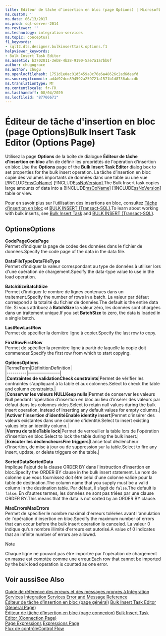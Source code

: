 ```yaml
---
title: Éditeur de tâche d’insertion en bloc (page Options) | Microsoft Docs
ms.custom: ''
ms.date: 06/13/2017
ms.prod: sql-server-2014
ms.reviewer: ''
ms.technology: integration-services
ms.topic: conceptual
f1_keywords:
- sql12.dts.designer.bulkinserttask.options.f1
helpviewer_keywords:
- Bulk Insert Task Editor
ms.assetid: b3702811-3eb8-4b28-9190-5ae7a1a7bb6f
author: chugugrace
ms.author: chugu
ms.openlocfilehash: 1751d1e0ac01d5459a8c76e6a48626c2ad6deafd
ms.sourcegitcommit: ad4d92dce894592a259721a1571b1d8736abacdb
ms.translationtype: MT
ms.contentlocale: fr-FR
ms.lasthandoff: 08/04/2020
ms.locfileid: "87706671"
---
```

# <a name="bulk-insert-task-editor-options-page"></a><span data-ttu-id="93078-102">Éditeur de tâche d'insertion en bloc (page Options)</span><span class="sxs-lookup"><span data-stu-id="93078-102">Bulk Insert Task Editor (Options Page)</span></span>
  <span data-ttu-id="93078-103">Utilisez la page **Options** de la boîte de dialogue **Éditeur de tâche d'insertion en bloc** afin de définir les propriétés de l'opération d'insertion en bloc.</span><span class="sxs-lookup"><span data-stu-id="93078-103">Use the **Options** page of the **Bulk Insert Task Editor** dialog box to set properties for the bulk insert operation.</span></span> <span data-ttu-id="93078-104">La tâche d’insertion en bloc copie des volumes importants de données dans une table ou une vue [!INCLUDE[msCoName](../includes/msconame-md.md)] [!INCLUDE[ssNoVersion](../includes/ssnoversion-md.md)].</span><span class="sxs-lookup"><span data-stu-id="93078-104">The Bulk Insert task copies large amounts of data into a [!INCLUDE[msCoName](../includes/msconame-md.md)] [!INCLUDE[ssNoVersion](../includes/ssnoversion-md.md)] table or view.</span></span>  
  
 <span data-ttu-id="93078-105">Pour en savoir plus sur l’utilisation des insertions en bloc, consultez [Tâche d’insertion en bloc](control-flow/bulk-insert-task.md) et [BULK INSERT &#40;Transact-SQL&#41;](/sql/t-sql/statements/bulk-insert-transact-sql).</span><span class="sxs-lookup"><span data-stu-id="93078-105">To learn about working with bulk inserts, see [Bulk Insert Task](control-flow/bulk-insert-task.md) and [BULK INSERT &#40;Transact-SQL&#41;](/sql/t-sql/statements/bulk-insert-transact-sql).</span></span>  
  
## <a name="options"></a><span data-ttu-id="93078-106">Options</span><span class="sxs-lookup"><span data-stu-id="93078-106">Options</span></span>  
 <span data-ttu-id="93078-107">**CodePage**</span><span class="sxs-lookup"><span data-stu-id="93078-107">**CodePage**</span></span>  
 <span data-ttu-id="93078-108">Permet d'indiquer la page de codes des données dans le fichier de données.</span><span class="sxs-lookup"><span data-stu-id="93078-108">Specify the code page of the data in the data file.</span></span>  
  
 <span data-ttu-id="93078-109">**DataFileType**</span><span class="sxs-lookup"><span data-stu-id="93078-109">**DataFileType**</span></span>  
 <span data-ttu-id="93078-110">Permet d'indiquer la valeur correspondant au type de données à utiliser lors d'une opération de chargement.</span><span class="sxs-lookup"><span data-stu-id="93078-110">Specify the data-type value to use in the load operation.</span></span>  
  
 <span data-ttu-id="93078-111">**BatchSize**</span><span class="sxs-lookup"><span data-stu-id="93078-111">**BatchSize**</span></span>  
 <span data-ttu-id="93078-112">Permet d'indiquer le nombre de lignes contenues dans un traitement.</span><span class="sxs-lookup"><span data-stu-id="93078-112">Specify the number of rows in a batch.</span></span> <span data-ttu-id="93078-113">La valeur par défaut correspond à la totalité du fichier de données.</span><span class="sxs-lookup"><span data-stu-id="93078-113">The default is the entire data file.</span></span> <span data-ttu-id="93078-114">Si vous attribuez à **BatchSize** la valeur zéro, les données sont chargées dans un traitement unique.</span><span class="sxs-lookup"><span data-stu-id="93078-114">If you set **BatchSize** to zero, the data is loaded in a single batch.</span></span>  
  
 <span data-ttu-id="93078-115">**LastRow**</span><span class="sxs-lookup"><span data-stu-id="93078-115">**LastRow**</span></span>  
 <span data-ttu-id="93078-116">Permet de spécifier la dernière ligne à copier.</span><span class="sxs-lookup"><span data-stu-id="93078-116">Specify the last row to copy.</span></span>  
  
 <span data-ttu-id="93078-117">**FirstRow**</span><span class="sxs-lookup"><span data-stu-id="93078-117">**FirstRow**</span></span>  
 <span data-ttu-id="93078-118">Permet de spécifier la première ligne à partir de laquelle la copie doit commencer.</span><span class="sxs-lookup"><span data-stu-id="93078-118">Specify the first row from which to start copying.</span></span>  
  
 <span data-ttu-id="93078-119">**Options**</span><span class="sxs-lookup"><span data-stu-id="93078-119">**Options**</span></span>  
 |<span data-ttu-id="93078-120">Terme</span><span class="sxs-lookup"><span data-stu-id="93078-120">Term</span></span>|<span data-ttu-id="93078-121">Définition</span><span class="sxs-lookup"><span data-stu-id="93078-121">Definition</span></span>|  
|----------|----------------|  
|<span data-ttu-id="93078-122">**Contraintes de validation**</span><span class="sxs-lookup"><span data-stu-id="93078-122">**Check constraints**</span></span>|<span data-ttu-id="93078-123">Permet de vérifier les contraintes s'appliquant à la table et aux colonnes.</span><span class="sxs-lookup"><span data-stu-id="93078-123">Select to check the table and column constraints.</span></span>|  
|<span data-ttu-id="93078-124">**Conserver les valeurs NULL**</span><span class="sxs-lookup"><span data-stu-id="93078-124">**Keep nulls**</span></span>|<span data-ttu-id="93078-125">Permet de conserver les valeurs Null pendant l'opération d'insertion en bloc au lieu d'insérer des valeurs par défaut dans les colonnes vides.</span><span class="sxs-lookup"><span data-stu-id="93078-125">Select to retain null values during the bulk insert operation, instead of inserting any default values for empty columns.</span></span>|  
|<span data-ttu-id="93078-126">**Activer l’insertion d’identité**</span><span class="sxs-lookup"><span data-stu-id="93078-126">**Enable identity insert**</span></span>|<span data-ttu-id="93078-127">Permet d'insérer des valeurs existantes dans une colonne d'identité.</span><span class="sxs-lookup"><span data-stu-id="93078-127">Select to insert existing values into an identity column.</span></span>|  
|<span data-ttu-id="93078-128">**Verrou de table**</span><span class="sxs-lookup"><span data-stu-id="93078-128">**Table lock**</span></span>|<span data-ttu-id="93078-129">Permet de verrouiller la table lors de l'opération d'insertion en bloc.</span><span class="sxs-lookup"><span data-stu-id="93078-129">Select to lock the table during the bulk insert.</span></span>|  
|<span data-ttu-id="93078-130">**Exécuter les déclencheurs**</span><span class="sxs-lookup"><span data-stu-id="93078-130">**Fire triggers**</span></span>|<span data-ttu-id="93078-131">Lance tout déclencheur d'insertion, de mise à jour ou de suppression sur la table.</span><span class="sxs-lookup"><span data-stu-id="93078-131">Select to fire any insert, update, or delete triggers on the table.</span></span>|  
  
 <span data-ttu-id="93078-132">**SortedData**</span><span class="sxs-lookup"><span data-stu-id="93078-132">**SortedData**</span></span>  
 <span data-ttu-id="93078-133">Implique l'ajout de la clause ORDER BY dans l'instruction d'insertion en bloc.</span><span class="sxs-lookup"><span data-stu-id="93078-133">Specify the ORDER BY clause in the bulk insert statement.</span></span> <span data-ttu-id="93078-134">Le nom de colonne que vous fournissez doit être celui d'une colonne valide pour la table de destination.</span><span class="sxs-lookup"><span data-stu-id="93078-134">The column name that you supply must be a valid column in the destination table.</span></span> <span data-ttu-id="93078-135">Par défaut, il s’agit de `false`.</span><span class="sxs-lookup"><span data-stu-id="93078-135">The default is `false`.</span></span> <span data-ttu-id="93078-136">En d'autres termes, les données ne sont pas triées par une clause ORDER BY.</span><span class="sxs-lookup"><span data-stu-id="93078-136">This means that the data is not sorted by an ORDER BY clause.</span></span>  
  
 <span data-ttu-id="93078-137">**MaxErrors**</span><span class="sxs-lookup"><span data-stu-id="93078-137">**MaxErrors**</span></span>  
 <span data-ttu-id="93078-138">Permet de spécifier le nombre maximal d'erreurs tolérées avant l'annulation de l'opération d'insertion en bloc.</span><span class="sxs-lookup"><span data-stu-id="93078-138">Specify the maximum number of errors that can occur before the bulk insert operation is canceled.</span></span> <span data-ttu-id="93078-139">La valeur 0 indique qu'un nombre illimité d'erreurs est autorisé.</span><span class="sxs-lookup"><span data-stu-id="93078-139">A value of 0 indicates that an infinite number of errors are allowed.</span></span>  
  
> [!NOTE]  
>  <span data-ttu-id="93078-140">Chaque ligne ne pouvant pas être importée par l'opération de chargement en masse est comptée comme une erreur.</span><span class="sxs-lookup"><span data-stu-id="93078-140">Each row that cannot be imported by the bulk load operation is counted as one error.</span></span>  
  
## <a name="see-also"></a><span data-ttu-id="93078-141">Voir aussi</span><span class="sxs-lookup"><span data-stu-id="93078-141">See Also</span></span>  
 <span data-ttu-id="93078-142">[Guide de référence des erreurs et des messages propres à Integration Services](../../2014/integration-services/integration-services-error-and-message-reference.md) </span><span class="sxs-lookup"><span data-stu-id="93078-142">[Integration Services Error and Message Reference](../../2014/integration-services/integration-services-error-and-message-reference.md) </span></span>  
 <span data-ttu-id="93078-143">[Éditeur de tâche d’insertion en bloc &#40;page général&#41;](general-page-of-integration-services-designers-options.md) </span><span class="sxs-lookup"><span data-stu-id="93078-143">[Bulk Insert Task Editor &#40;General Page&#41;](general-page-of-integration-services-designers-options.md) </span></span>  
 <span data-ttu-id="93078-144">[Éditeur de tâche d’insertion en bloc &#40;page connexion&#41;](../../2014/integration-services/bulk-insert-task-editor-connection-page.md) </span><span class="sxs-lookup"><span data-stu-id="93078-144">[Bulk Insert Task Editor &#40;Connection Page&#41;](../../2014/integration-services/bulk-insert-task-editor-connection-page.md) </span></span>  
 <span data-ttu-id="93078-145">[Page Expressions](expressions/expressions-page.md) </span><span class="sxs-lookup"><span data-stu-id="93078-145">[Expressions Page](expressions/expressions-page.md) </span></span>  
 [<span data-ttu-id="93078-146">Flux de contrôle</span><span class="sxs-lookup"><span data-stu-id="93078-146">Control Flow</span></span>](control-flow/control-flow.md)  
  
  
